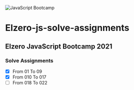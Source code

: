 ![JavaScript Bootcamp](https://elzero.org/js.png)

# Elzero-js-solve-assignments
## Elzero JavaScript Bootcamp 2021

### Solve Assignments
- [x] From 01 To 09 
- [x] From 010 To 017 
- [ ] From 018 To 022 
